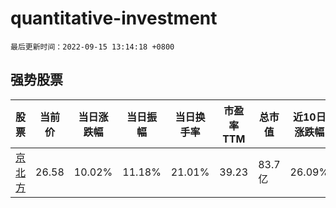 # quantitative-investment

`最后更新时间：2022-09-15 13:14:18 +0800`

## 强势股票

|股票|当前价|当日涨跌幅|当日振幅|当日换手率|市盈率TTM|总市值|近10日涨跌幅|
|----|----|----|----|----|----|----|----|
|[京北方](https://xueqiu.com/S/SZ002987)|26.58|10.02%|11.18%|21.01%|39.23|83.7亿|26.09%|
